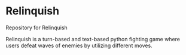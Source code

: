 # Relinquish
Repository for Relinquish

Relinquish is a turn-based and text-based python fighting game where users defeat waves of enemies by utilizing different moves.

